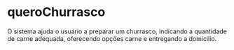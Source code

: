 # queroChurrasco
O sistema ajuda o usuário a preparar um churrasco, indicando a quantidade de carne adequada, oferecendo opções carne e entregando a domicilio.
